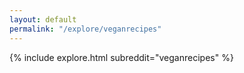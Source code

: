 ```yaml
---
layout: default
permalink: "/explore/veganrecipes"
---
```


{% include explore.html subreddit="veganrecipes" %}
